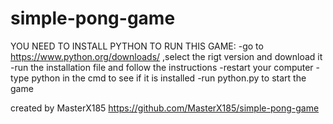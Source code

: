 # simple-pong-game
YOU NEED TO INSTALL PYTHON TO RUN THIS GAME:
-go to https://www.python.org/downloads/ ,select the rigt version and download it
-run the installation file and follow the instructions
-restart your computer
-type python in the cmd to see if it is installed
-run python.py to start the game

created by MasterX185
https://github.com/MasterX185/simple-pong-game
